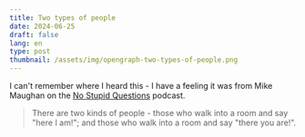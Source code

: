 ```yaml
---
title: Two types of people
date: 2024-06-25
draft: false
lang: en
type: post
thumbnail: /assets/img/opengraph-two-types-of-people.png
---
```


I can't remember where I heard this - I have a feeling it was from Mike Maughan on the [No Stupid Questions](https://freakonomics.com/series/nsq/) podcast.

> There are two kinds of people - those who walk into a room and say "here I am!"; and those who walk into a room and say "there you are!".
